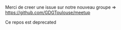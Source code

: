 Merci de creer une issue sur notre nouveau groupe => https://github.com/GDGToulouse/meetup

Ce repos est deprecated
